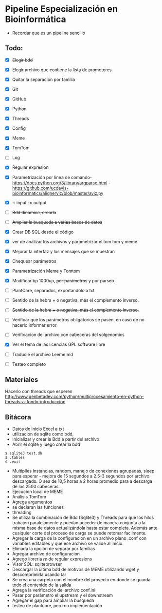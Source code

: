 # Pipeline Especialización en Bioinformática

+ Recordar que es un pipeline sencillo

## Todo:

- [x] ~~Elegir bdd~~
- [x] Elegir archivo que contiene la lista de promotores.
- [x] Quitar la separación por familia
- [x] Git
- [x] GitHub
- [x] Python
- [x] Threads
- [x] Config
- [x] Meme  
- [x] TomTom
- [ ] Log
- [x] Regular expresion
- [x] Parametrización por linea de comando- https://docs.python.org/3/library/argparse.html - https://github.com/ucdavis-bioinformatics/alignerviz/blob/master/aviz.py
- [x] -i input -o output
- [ ] ~~Bdd dinámica, crearla~~
- [ ] ~~Ampliar la busqueda a varias bases de datos~~
- [x] Crear DB SQL desde el código
- [x] ver de analizar los archivos y parametrizar el tom tom y meme
- [x] Mejorar la interfaz y los mensajes que se muestran
- [x] Chequear parámetros
- [x] Parametrización Meme y Tomtom
- [x] Modificar bp 1000up, ~~por parámetros~~ y por parseo
- [ ] PlantCare, separados, exportandolo a txt
- [ ] Sentido de la hebra + o negativa, más el complemento inverso.
- [ ] ~~Sentido de la hebra + o negativa, más el complemento inverso.~~
- [ ] Verificar que los parámetros obligatorios se pasen, en caso de no hacerlo informar error
- [ ] Verificacion del archivo con cabeceras del solgenomics
- [x] Ver el tema de las licencias GPL software libre
- [ ] Traducie el archivo Leeme.md 

- [ ] Testeo completo

## Materiales

Hacerlo con threads que esperen http://www.genbetadev.com/python/multiprocesamiento-en-python-threads-a-fondo-introduccion

## Bitácora

+ Datos de inicio Excel a txt
+ utilizacion de sqlite como bdd,
+ Inicializar y crear la Bdd a partir del archivo
+ Abrir el sqlite y luego crear la bdd

```
$ sqlite3 test.db
$ .tables
$ .exit
```

+ Multiplies instancias, random, manejo de conexiones agrupadas, sleep para esperar - mejora de 15 segundos a 2.5-3 segundos por archivo descargado. O sea de 10,5 horas a 2 horas promedio para a descarga de los 2500 cabeceras.
+ Ejecucion local de MEME
+ Análisis TomTom
+ Agrega argumentos
+ se declaran las funciones
+ threading
+ Se utiliza la combinación de Bdd (Sqlite3) y Threads para que los hilos trabajen paralelamente y puedan acceder de manera conjunta a la misma base de datos actualizándola hasta estar completa. Además ante cualquier corte del proceso de carga se puede retomar facilmente.
+ Agregar la carga de la configuracion en un archivo plano .conf con variables editables y que ese archivo se valide al inicio.
+ Elimada la opción de separar por familias
+ Agregar archivo de configuracion
+ Agrego libreria *re* de regular expresions
+ Visor SQL: sqlitebrowser
+ Descargar la última bdd de motivos de MEME utilizando wget y descomprimirla usando tar
+ Se crea una carpeta con el nombre del proyecto en donde se guarda todo el contenido de la salida
+ Agrega la verificación del archivo conf.ini
+ Pasar por parámetro el upstream y el downstream
+ Agregar el gap para ampliar la búsqueda
+ testeo de plantcare, pero no implementación
